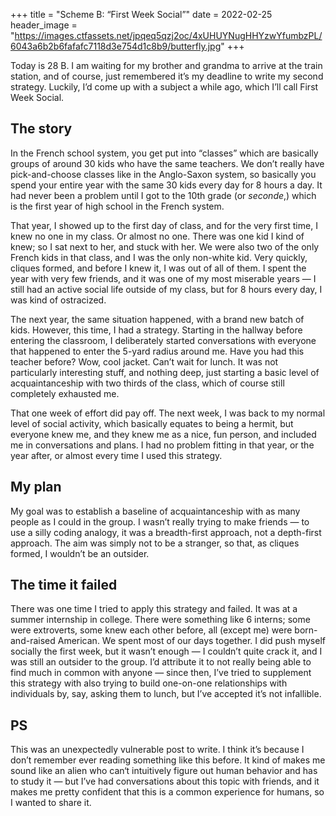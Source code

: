 +++
title = "Scheme B: “First Week Social”"
date = 2022-02-25
header_image = "https://images.ctfassets.net/jpqeq5qzj2oc/4xUHUYNugHHYzwYfumbzPL/6043a6b2b6fafafc7118d3e754d1c8b9/butterfly.jpg"
+++


Today is 28 B. I am waiting for my brother and grandma to arrive at the train station, and of course, just remembered it’s my deadline to write my second strategy. Luckily, I’d come up with a subject a while ago, which I’ll call First Week Social.

## The story

In the French school system, you get put into “classes” which are basically groups of around 30 kids who have the same teachers. We don’t really have pick-and-choose classes like in the Anglo-Saxon system, so basically you spend your entire year with the same 30 kids every day for 8 hours a day. It had never been a problem until I got to the 10th grade (or _seconde_,) which is the first year of high school in the French system.

That year, I showed up to the first day of class, and for the very first time, I knew no one in my class. Or almost no one. There was one kid I kind of knew; so I sat next to her, and stuck with her. We were also two of the only French kids in that class, and I was the only non-white kid. Very quickly, cliques formed, and before I knew it, I was out of all of them. I spent the year with very few friends, and it was one of my most miserable years — I still had an active social life outside of my class, but for 8 hours every day, I was kind of ostracized.

The next year, the same situation happened, with a brand new batch of kids. However, this time, I had a strategy. Starting in the hallway before entering the classroom, I deliberately started conversations with everyone that happened to enter the 5-yard radius around me. Have you had this teacher before? Wow, cool jacket. Can’t wait for lunch. It was not particularly interesting stuff, and nothing deep, just starting a basic level of acquaintanceship with two thirds of the class, which of course still completely exhausted me.

That one week of effort did pay off. The next week, I was back to my normal level of social activity, which basically equates to being a hermit, but everyone knew me, and they knew me as a nice, fun person, and included me in conversations and plans. I had no problem fitting in that year, or the year after, or almost every time I used this strategy.

## My plan

My goal was to establish a baseline of acquaintanceship with as many people as I could in the group. I wasn’t really trying to make friends — to use a silly coding analogy, it was a breadth-first approach, not a depth-first approach. The aim was simply not to be a stranger, so that, as cliques formed, I wouldn’t be an outsider.

## The time it failed

There was one time I tried to apply this strategy and failed. It was at a summer internship in college. There were something like 6 interns; some were extroverts, some knew each other before, all (except me) were born-and-raised American. We spent most of our days together. I did push myself socially the first week, but it wasn’t enough — I couldn’t quite crack it, and I was still an outsider to the group. I’d attribute it to not really being able to find much in common with anyone — since then, I’ve tried to supplement this strategy with also trying to build one-on-one relationships with individuals by, say, asking them to lunch, but I’ve accepted it’s not infallible.

## PS

This was an unexpectedly vulnerable post to write. I think it’s because I don’t remember ever reading something like this before. It kind of makes me sound like an alien who can‘t intuitively figure out human behavior and has to study it — but I’ve had conversations about this topic with friends, and it makes me pretty confident that this is a common experience for humans, so I wanted to share it.